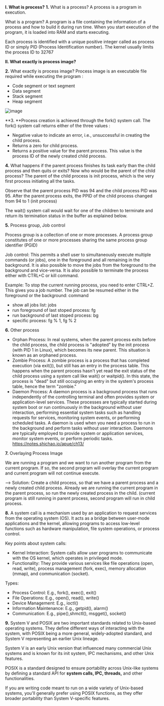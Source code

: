 **I. What is process?**
**1.** What is a process? A process is a program in execution.

What is a program? A program is a file containing the information of a process and how to build it during run time. When you start execution of the program, it is loaded into RAM and starts executing.

Each process is identified with a unique positive integer called as process ID or simply PID (Process Identification number). The kernel usually limits the process ID to 32767

**II. What exactly is process image?**

**2.** What exactly is process image? Process image is an executable file required while executing the program :
- Code segment or text segment
- Data segment
- Stack segment
- Heap segment

![image](https://github.com/user-attachments/assets/931a48e1-5513-4d0b-8bc3-cee18c90c448)


**3. **Process creation is achieved through the fork() system call. The fork() system call returns either of the three values :
- Negative value to indicate an error, i.e., unsuccessful in creating the child process.
- Returns a zero for child process.
- Returns a positive value for the parent process. This value is the process ID of the newly created child process.

**4.** What happens if the parent process finishes its task early than the child process and then quits or exits? Now who would be the parent of the child process? The parent of the child process is init process, which is the very first process initiating all the tasks.

Observe that the parent process PID was 94 and the child process PID was 95. After the parent process exits, the PPID of the child process changed from 94 to 1 (init process)

The wait() system call would wait for one of the children to terminate and return its termination status in the buffer as explained below.

**5.** Process group, Job control

Process group is a collection of one or more processes. A process group constitutes of one or more processes sharing the same process group identifier (PGID)

Job control: This permits a shell user to simultaneously execute multiple commands (or jobs), one in the foreground and all remaining in the background. It is also possible to move the jobs from the foreground to the background and vice-versa.
It is also possible to terminate the process either with CTRL+C or kill command. 

Example: To stop the current running process, you need to enter CTRL+Z. This gives you a job number. The job can be resumed either in the foreground or the background: command

- show all jobs list: jobs
- run foreground of last stoped process: fg
- run background of last stoped process: bg
- specific process: fg % 1, fg % 2

**6.** Other process

- Orphan Process: In real systems, when the parent process exits before the child process, the child process is "adopted" by the init process (with PID 1 in Linux), which becomes its new parent. This situation is known as an orphaned process.
- Zombie Process: A zombie process is a process that has completed execution (via exit()), but still has an entry in the process table. This happens when the parent process hasn't yet read the exit status of the child process using a system call like wait() or waitpid(). In this state, the process is "dead" but still occupying an entry in the system's process table, hence the term "zombie."
- Daemon Process: A daemon process is a background process that runs independently of the controlling terminal and often provides system or application-level services. These processes are typically started during system boot or run continuously in the background without user interaction, performing essential system tasks such as handling requests for services, monitoring system events, or performing scheduled tasks. A daemon is used when you need a process to run in the background and perform tasks without user interaction. Daemons are typically employed to provide system or application services, monitor system events, or perform periodic tasks. https://notes.shichao.io/apue/ch13/

**7.** Overlaying Process Image

We are running a program and we want to run another program from the current program. If so, the second program will overlay the current program and current program will not continue execute. 

--> Solution: Create a child process, so that we have a parent process and a newly created child process. Already we are running the current program in the parent process, so run the newly created process in the child. (current program is still running in parent process, second program will run in child process.

**8.** A system call is a mechanism used by an application to request services from the operating system (OS). It acts as a bridge between user-mode applications and the kernel, allowing programs to access low-level functions such as hardware manipulation, file system operations, or process control.

Key points about system calls:
- Kernel Interaction: System calls allow user programs to communicate with the OS kernel, which operates in privileged mode.
- Functionality: They provide various services like file operations (open, read, write), process management (fork, exec), memory allocation (mmap), and communication (socket).

Types:
- Process Control: E.g., fork(), exec(), exit()
- File Operations: E.g., open(), read(), write()
- Device Management: E.g., ioctl()
- Information Maintenance: E.g., getpid(), alarm()
- Communication: E.g., pipe(),shmctl(), msgget(), socket()

**9.** System V and POSIX are two important standards related to Unix-based operating systems. They define different ways of interacting with the system, with POSIX being a more general, widely-adopted standard, and System V representing an earlier Unix lineage.

System V is an early Unix version that influenced many commercial Unix systems and is known for its init system, IPC mechanisms, and other Unix features.

POSIX is a standard designed to ensure portability across Unix-like systems by defining a standard API for **system calls, IPC, threads,** and other functionalities.

If you are writing code meant to run on a wide variety of Unix-based systems, you'll generally prefer using POSIX functions, as they offer broader portability than System V-specific features.

